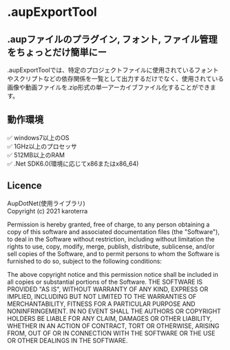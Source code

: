 # .aupExportTool
## .aupファイルのプラグイン, フォント, ファイル管理をちょっとだけ簡単にー
.aupExportToolでは、特定のプロジェクトファイルに使用されているフォントやスクリプトなどの依存関係を一覧として出力するだけでなく、使用されている画像や動画ファイルを.zip形式の単一アーカイブファイル化することができます。   
  
## 動作環境
✅ windows7以上のOS  
✅ 1GHz以上のプロセッサ  
✅ 512MB以上のRAM  
✅ .Net SDK6.0(環境に応じてx86またはx86_64)  

## Licence
AupDotNet(使用ライブラリ)  
Copyright (c) 2021 karoterra  
  
Permission is hereby granted, free of charge, to any person obtaining a copy
of this software and associated documentation files (the "Software"), to deal
in the Software without restriction, including without limitation the rights
to use, copy, modify, merge, publish, distribute, sublicense, and/or sell
copies of the Software, and to permit persons to whom the Software is
furnished to do so, subject to the following conditions:  
  
The above copyright notice and this permission notice shall be included in all
copies or substantial portions of the Software.
THE SOFTWARE IS PROVIDED "AS IS", WITHOUT WARRANTY OF ANY KIND, EXPRESS OR
IMPLIED, INCLUDING BUT NOT LIMITED TO THE WARRANTIES OF MERCHANTABILITY,
FITNESS FOR A PARTICULAR PURPOSE AND NONINFRINGEMENT. IN NO EVENT SHALL THE
AUTHORS OR COPYRIGHT HOLDERS BE LIABLE FOR ANY CLAIM, DAMAGES OR OTHER
LIABILITY, WHETHER IN AN ACTION OF CONTRACT, TORT OR OTHERWISE, ARISING FROM,
OUT OF OR IN CONNECTION WITH THE SOFTWARE OR THE USE OR OTHER DEALINGS IN THE
SOFTWARE.

